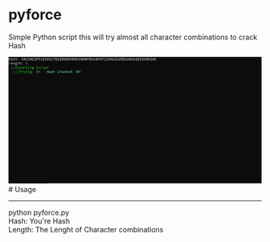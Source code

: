 # pyforce
Simple Python script   this will try almost all character combinations to crack Hash 


<img src="https://github.com/EH30/pyforce/blob/master/pyforce_example.JPG" >
# Usage 

---------------------------------

python pyforce.py   
Hash: You're Hash   
Length: The Lenght of Character combinations   
